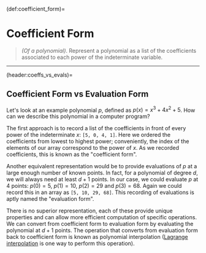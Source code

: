 (def:coefficient_form)=
# Coefficient Form
> *(Of a polynomial)*. Represent a polynomial as a list of the coefficients associated to each power of the indeterminate variable.
---

(header:coeffs_vs_evals)=
## Coefficient Form vs Evaluation Form
Let's look at an example polynomial $p$, defined as $p(x) = x^3 + 4x^2 + 5$. How can we describe this polynomial in a computer program?

The first approach is to record a list of the coefficients in front of every power of the indeterminate $x$: `[5, 0, 4, 1]`. Here we ordered the coefficients from lowest to highest power; conveniently, the index of the elements of our array correspond to the power of $x$. As we recorded coefficients, this is known as the "coefficient form".

Another equivalent representation would be to provide evaluations of $p$ at a large enough number of known points. In fact, for a polynomial of degree $d$, we will always need at least $d+1$ points. In our case, we could evaluate $p$ at 4 points: $p(0) = 5$, $p(1) = 10$, $p(2) = 29$ and $p(3) = 68$. Again we could record this in an array as `[5, 10, 29, 68]`. This recording of evaluations is aptly named the "evaluation form".

There is no superior representation, each of these provide unique properties and can allow more efficient computation of specific operations. We can convert from coefficient form to evaluation form by evaluating the polynomial at $d+1$ points. The operation that converts from evaluation form back to coefficient form is known as polynomial interpolation ([Lagrange interpolation](def:lagrange) is one way to perform this operation).